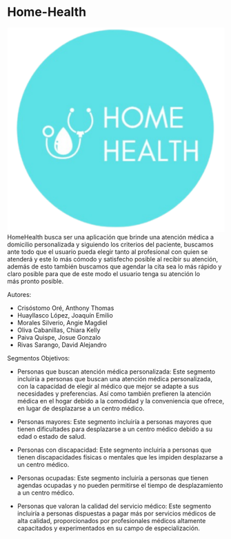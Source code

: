 # Home-Health
![logo](assets/images/logo.svg)
HomeHealth busca ser una aplicación que brinde una atención médica a domicilio personalizada y siguiendo los criterios del paciente, buscamos ante todo que el usuario pueda elegir tanto al profesional con quien se atenderá y este lo más cómodo y satisfecho posible al recibir su atención, además de esto también buscamos que agendar la cita sea lo más rápido y claro posible para que de este modo el usuario tenga su atención lo más pronto posible.

Autores:
- Crisóstomo Oré, Anthony Thomas
- Huayllasco López, Joaquín Emilio
- Morales Silverio, Angie Magdiel
- Oliva Cabanillas, Chiara Kelly
- Paiva Quispe, Josue Gonzalo
- Rivas Sarango, David Alejandro

Segmentos Objetivos:

- Personas que buscan atención médica personalizada:  Este segmento incluiría a personas que buscan una atención médica personalizada, con la capacidad de elegir al médico que mejor se adapte a sus necesidades y preferencias. Así como también prefieren la atención médica en el hogar debido a la comodidad y la conveniencia que ofrece, en lugar de desplazarse a un centro médico.

- Personas mayores: Este segmento incluiría a personas mayores que tienen dificultades para desplazarse a un centro médico debido a su edad o estado de salud.

- Personas con discapacidad: Este segmento incluiría a personas que tienen discapacidades físicas o mentales que les impiden desplazarse a un centro médico.

- Personas ocupadas: Este segmento incluiría a personas que tienen agendas ocupadas y no pueden permitirse el tiempo de desplazamiento a un centro médico.

- Personas que valoran la calidad del servicio médico: Este segmento incluiría a personas dispuestas a pagar más por servicios médicos de alta calidad, proporcionados por profesionales médicos altamente capacitados y experimentados en su campo de especialización.
